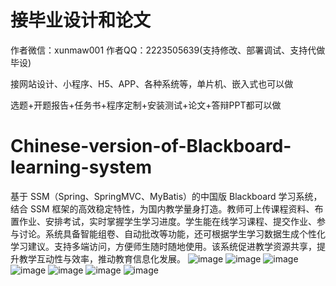 # 接毕业设计和论文
作者微信：xunmaw001  作者QQ：2223505639(支持修改、部署调试、支持代做毕设)

接网站设计、小程序、H5、APP、各种系统等，单片机、嵌入式也可以做

选题+开题报告+任务书+程序定制+安装测试+论文+答辩PPT都可以做
# Chinese-version-of-Blackboard-learning-system
基于 SSM（Spring、SpringMVC、MyBatis）的中国版 Blackboard 学习系统，结合 SSM 框架的高效稳定特性，为国内教学量身打造。教师可上传课程资料、布置作业、安排考试，实时掌握学生学习进度。学生能在线学习课程、提交作业、参与讨论。系统具备智能组卷、自动批改等功能，还可根据学生学习数据生成个性化学习建议。支持多端访问，方便师生随时随地使用。该系统促进教学资源共享，提升教学互动性与效率，推动教育信息化发展。 
![image](https://github.com/user-attachments/assets/ff4e863b-4f7a-4be8-a06e-7cf6e0aa12f0)
![image](https://github.com/user-attachments/assets/a222b176-b69d-49dc-a5fc-5d4168952010)
![image](https://github.com/user-attachments/assets/fb4e4964-1c22-4596-be9b-f9c882dc053e)
![image](https://github.com/user-attachments/assets/5e8736ff-e901-4548-8e36-c3834027c90a)
![image](https://github.com/user-attachments/assets/eee18ac0-7954-4e6f-a535-1c18ab38ed2e)
![image](https://github.com/user-attachments/assets/07a4037e-bf85-4836-8a6d-29ee22650076)
![image](https://github.com/user-attachments/assets/5013a687-9bd7-4e5e-bb49-7bfcf510c74c)
